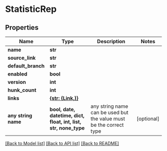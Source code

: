 # StatisticRep


## Properties
Name | Type | Description | Notes
------------ | ------------- | ------------- | -------------
**name** | **str** |  | 
**source_link** | **str** |  | 
**default_branch** | **str** |  | 
**enabled** | **bool** |  | 
**version** | **int** |  | 
**hunk_count** | **int** |  | 
**links** | [**{str: (Link,)}**](Link.md) |  | 
**any string name** | **bool, date, datetime, dict, float, int, list, str, none_type** | any string name can be used but the value must be the correct type | [optional]

[[Back to Model list]](../README.md#documentation-for-models) [[Back to API list]](../README.md#documentation-for-api-endpoints) [[Back to README]](../README.md)


